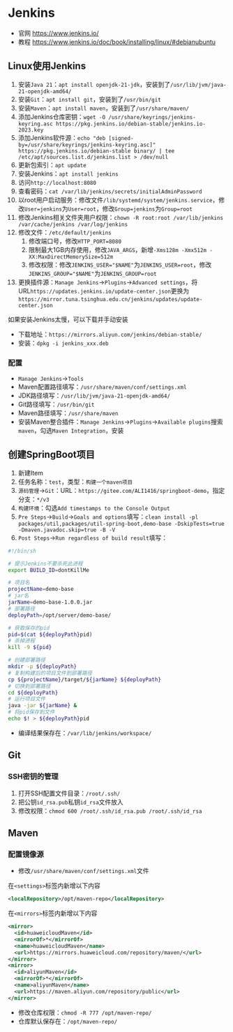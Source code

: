 # Jenkins

- 官网 <https://www.jenkins.io/>
- 教程 <https://www.jenkins.io/doc/book/installing/linux/#debianubuntu>

## Linux使用Jenkins

1. 安装`Java 21`：`apt install openjdk-21-jdk`，安装到了`/usr/lib/jvm/java-21-openjdk-amd64/`
2. 安装`Git`：`apt install git`，安装到了`/usr/bin/git`
3. 安装`Maven`：`apt install maven`，安装到了`/usr/share/maven/`
4. 添加Jenkins仓库密钥：`wget -O /usr/share/keyrings/jenkins-keyring.asc https://pkg.jenkins.io/debian-stable/jenkins.io-2023.key`
5. 添加Jenkins软件源：`echo "deb [signed-by=/usr/share/keyrings/jenkins-keyring.asc]" https://pkg.jenkins.io/debian-stable binary/ | tee /etc/apt/sources.list.d/jenkins.list > /dev/null`
6. 更新包索引：`apt update`
7. 安装Jenkins：`apt install jenkins`
8. 访问`http://localhost:8080`
9. 查看密码：`cat /var/lib/jenkins/secrets/initialAdminPassword`
10. 以root用户启动服务：修改文件`/lib/systemd/system/jenkins.service`，修改`User=jenkins`为`User=root`，修改`Group=jenkins`为`Group=root`
11. 修改Jenkins相关文件夹用户权限：`chown -R root:root /var/lib/jenkins /var/cache/jenkins /var/log/jenkins`
12. 修改文件：`/etc/default/jenkins`
    1. 修改端口号，修改`HTTP_PORT=8080`
    2. 限制最大1GB内存使用，修改`JAVA_ARGS`，新增`-Xms128m -Xmx512m -XX:MaxDirectMemorySize=512m`
    3. 修改权限：修改`JENKINS_USER="$NAME"`为`JENKINS_USER=root`，修改`JENKINS_GROUP="$NAME"`为`JENKINS_GROUP=root`
13. 更换插件源：`Manage Jenkins`->`Plugins`->`Advanced settings`，将URL`https://updates.jenkins.io/update-center.json`更换为`https://mirror.tuna.tsinghua.edu.cn/jenkins/updates/update-center.json`

如果安装Jenkins太慢，可以下载并手动安装

- 下载地址：`https://mirrors.aliyun.com/jenkins/debian-stable/`
- 安装：`dpkg -i jenkins_xxx.deb`

### 配置

- `Manage Jenkins`->`Tools`
- Maven配置路径填写：`/usr/share/maven/conf/settings.xml`
- JDK路径填写：`/usr/lib/jvm/java-21-openjdk-amd64/`
- Git路径填写：`/usr/bin/git`
- Maven路径填写：`/usr/share/maven`
- 安装Maven整合插件：`Manage Jenkins`->`Plugins`->`Available plugins`搜索`maven`，勾选`Maven Integration`，安装

## 创建SpringBoot项目

1. 新建Item
2. 任务名称：`test`，类型：`构建一个maven项目`
3. `源码管理`->`Git`：URL：`https://gitee.com/ALI1416/springboot-demo`，指定分支：`*/v3`
4. `构建环境`：勾选`Add timestamps to the Console Output`
5. `Pre Steps`->`Build`->`Goals and options`填写：`clean install -pl packages/util,packages/util-spring-boot,demo-base -DskipTests=true -Dmaven.javadoc.skip=true -B -V`
6. `Post Steps`->`Run regardless of build result`填写：

```sh
#!/bin/sh

# 提示Jenkins不要杀死此进程
export BUILD_ID=dontKillMe

# 项目名
projectName=demo-base
# jar名
jarName=demo-base-1.0.0.jar
# 部署路径
deployPath=/opt/server/demo-base/

# 获取保存的pid
pid=$(cat ${deployPath}pid)
# 杀掉进程
kill -9 ${pid}

# 创建部署路径
mkdir -p ${deployPath}
# 复制构建后的项目文件到部署路径
cp ${projectName}/target/${jarName} ${deployPath}
# 切换到部署路径
cd ${deployPath}
# 运行项目文件
java -jar ${jarName} &
# 将pid保存到文件
echo $! > ${deployPath}pid
```

- 编译结果保存在：`/var/lib/jenkins/workspace/`

## Git

### SSH密钥的管理

1. 打开SSH配置文件目录：`/root/.ssh/`
2. 把公钥`id_rsa.pub`私钥`id_rsa`文件放入
3. 修改权限：`chmod 600 /root/.ssh/id_rsa.pub /root/.ssh/id_rsa`

## Maven

### 配置镜像源

- 修改`/usr/share/maven/conf/settings.xml`文件

在`<settings>`标签内新增以下内容

```xml
<localRepository>/opt/maven-repo</localRepository>
```

在`<mirrors>`标签内新增以下内容

```xml
<mirror>
  <id>huaweicloudMaven</id>
  <mirrorOf>*</mirrorOf>
  <name>huaweicloudMaven</name>
  <url>https://mirrors.huaweicloud.com/repository/maven/</url>
</mirror>
<mirror>
  <id>aliyunMaven</id>
  <mirrorOf>*</mirrorOf>
  <name>aliyunMaven</name>
  <url>https://maven.aliyun.com/repository/public</url>
</mirror>
```

- 修改仓库权限：`chmod -R 777 /opt/maven-repo/`
- 仓库默认保存在：`/opt/maven-repo/`
